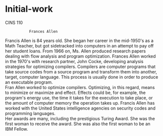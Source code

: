 # Initial-work
CINS 110
               
               Frances Allen



Francis Allen is 84 years old.  She began her career in the mid-1950's as a Math Teacher, but got sidetracked into computers in an attempt to pay off her student loans. 
 From 1966 on, Ms. Allen produced research papers dealing with flow analysis and program optimization.   Frances Allen worked in the 1970's with research partner, John Cocke, developing analysis strategies for optimizing compilers.
 Compilers are computer programs that take source codes from a source program and transform them into another, target, computer language.  This process is usually done in order to produce an executable program.  
 Fran Allen worked to optimize compilers.  Optimizing, in this regard, means to minimize or maximize and effect.  Effects could be, for example, the program's energy use, the time it takes for the execution to take place, or the amount of computer memory the operation takes up.
 Francis Allen has worked with the United States intelligence agencies on security codes and programming languages.  
 Her awards are many, including the prestigious Turing Award.  She was the first woman to receive the award.  She was also the first woman to be an IBM Fellow.  

